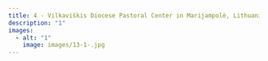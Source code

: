 ```yaml
---
title: 4 - Vilkaviškis Diocese Pastoral Center in Marijampolė, Lithuania (fragment)
description: "1"
images:
  - alt: "1"
    image: images/13-1-.jpg
---
```

